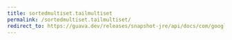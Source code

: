 ```yaml
---
title: sortedmultiset.tailmultiset
permalink: /sortedmultiset.tailmultiset/
redirect_to: https://guava.dev/releases/snapshot-jre/api/docs/com/google/common/collect/SortedMultiset.html#tailMultiset-E-com.google.common.collect.BoundType-
---
```

